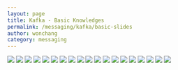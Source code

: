 ```yaml
---
layout: page
title: Kafka - Basic Knowledges
permalink: /messaging/kafka/basic-slides
author: wonchang
category: messaging
---
```


![](/images/messaging/kafka/basic-01.png)
![](/images/messaging/kafka/basic-02.png)
![](/images/messaging/kafka/basic-03.png)
![](/images/messaging/kafka/basic-04.png)
![](/images/messaging/kafka/basic-05.png)
![](/images/messaging/kafka/basic-06.png)
![](/images/messaging/kafka/basic-07.png)
![](/images/messaging/kafka/basic-08.png)
![](/images/messaging/kafka/basic-09.png)
![](/images/messaging/kafka/basic-10.png)
![](/images/messaging/kafka/basic-11.png)
![](/images/messaging/kafka/basic-12.png)
![](/images/messaging/kafka/basic-13.png)
![](/images/messaging/kafka/basic-14.png)
![](/images/messaging/kafka/basic-15.png)
![](/images/messaging/kafka/basic-16.png)
![](/images/messaging/kafka/basic-17.png)
![](/images/messaging/kafka/basic-18.png)
![](/images/messaging/kafka/basic-19.png)
